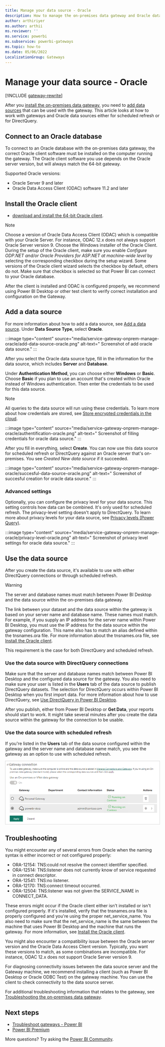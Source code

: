 ```yaml
---
title: Manage your data source - Oracle
description: How to manage the on-premises data gateway and Oracle data sources that belong to that gateway.
author: arthiriyer
ms.author: arthii
ms.reviewer: ''
ms.service: powerbi
ms.subservice: powerbi-gateways
ms.topic: how-to
ms.date: 05/06/2022
LocalizationGroup: Gateways
---
```


# Manage your data source - Oracle

[!INCLUDE [gateway-rewrite](../includes/gateway-rewrite.md)]

After you [install the on-premises data gateway](/data-integration/gateway/service-gateway-install), you need to [add data sources](service-gateway-data-sources.md#add-a-data-source) that can be used with the gateway. This article looks at how to work with gateways and Oracle data sources either for scheduled refresh or for DirectQuery.

## Connect to an Oracle database
To connect to an Oracle database with the on-premises data gateway, the correct Oracle client software must be installed on the computer running the gateway. The Oracle client software you use depends on the Oracle server version, but will always match the 64-bit gateway.

Supported Oracle versions: 
- Oracle Server 9 and later
- Oracle Data Access Client (ODAC) software 11.2 and later

## Install the Oracle client
- [download and install the 64-bit Oracle client](https://www.oracle.com/database/technologies/odac-downloads.html).

> [!NOTE]
> Choose a version of Oracle Data Access Client (ODAC) which is compatible with your Oracle Server. For instance, ODAC 12.x does not always support Oracle Server version 9.
> Choose the Windows installer of the Oracle Client.
> During the setup of the Oracle client, make sure you enable *Configure ODP.NET and/or Oracle Providers for ASP.NET at machine-wide level* by selecting the corresponding checkbox during the setup wizard. Some versions of the Oracle client wizard selects the checkbox by default, others do not. Make sure that checkbox is selected so that Power BI can connect to your Oracle database.

After the client is installed and ODAC is configured properly, we recommend using Power BI Desktop or other test client to verify correct installation and configuration on the Gateway.

## Add a data source

For more information about how to add a data source, see [Add a data source](service-gateway-data-sources.md#add-a-data-source). Under **Data Source Type**, select **Oracle**.

:::image type="content" source="media/service-gateway-onprem-manage-oracle/add-data-source-oracle.png" alt-text=" Screenshot of add oracle data source." :::

After you select the Oracle data source type, fill in the information for the data source, which includes **Server** and **Database**. 

Under **Authentication Method**, you can choose either **Windows** or **Basic**. Choose **Basic** if you plan to use an account that's created within Oracle instead of Windows authentication. Then enter the credentials to be used for this data source.

> [!NOTE]
> All queries to the data source will run using these credentials. To learn more about how credentials are stored, see [Store encrypted credentials in the cloud](service-gateway-data-sources.md#store-encrypted-credentials-in-the-cloud).

:::image type="content" source="media/service-gateway-onprem-manage-oracle/authentification-oracle.png" alt-text=" Screenshot of filling credentials for oracle data source." :::

After you fill in everything, select **Create**. You can now use this data source for scheduled refresh or DirectQuery against an Oracle server that's on-premises. You see *Created New data source* if it succeeded.

:::image type="content" source="media/service-gateway-onprem-manage-oracle/succesful-data-source-oracle.png" alt-text=" Screenshot of succesful creation for oracle data source." :::

### Advanced settings

Optionally, you can configure the privacy level for your data source. This setting controls how data can be combined. It's only used for scheduled refresh. The privacy-level setting doesn't apply to DirectQuery. To learn more about privacy levels for your data source, see [Privacy levels (Power Query)](https://support.office.com/article/Privacy-levels-Power-Query-CC3EDE4D-359E-4B28-BC72-9BEE7900B540).

:::image type="content" source="media/service-gateway-onprem-manage-oracle/privacy-level-oracle.png" alt-text=" Screenshot of privacy level settings for oracle data source." :::

## Use the data source

After you create the data source, it's available to use with either DirectQuery connections or through scheduled refresh.

> [!WARNING]
> The server and database names must match between Power BI Desktop and the data source within the on-premises data gateway.

The link between your dataset and the data source within the gateway is based on your server name and database name. These names must match. For example, if you supply an IP address for the server name within Power BI Desktop, you must use the IP address for the data source within the gateway configuration. This name also has to match an alias defined within the tnsnames.ora file. For more information about the tnsnames.ora file, see [Install the Oracle client](#install-the-oracle-client).

This requirement is the case for both DirectQuery and scheduled refresh.

### Use the data source with DirectQuery connections

Make sure that the server and database names match between Power BI Desktop and the configured data source for the gateway. You also need to make sure your user is listed in the **Users** tab of the data source to publish DirectQuery datasets. The selection for DirectQuery occurs within Power BI Desktop when you first import data. For more information about how to use DirectQuery, see [Use DirectQuery in Power BI Desktop](desktop-use-directquery.md).

After you publish, either from Power BI Desktop or **Get Data**, your reports should start to work. It might take several minutes after you create the data source within the gateway for the connection to be usable.

### Use the data source with scheduled refresh

If you're listed in the **Users** tab of the data source configured within the gateway and the server name and database name match, you see the gateway as an option to use with scheduled refresh.

![Displaying the users](media/service-gateway-onprem-manage-oracle/powerbi-gateway-enterprise-schedule-refresh.png)

## Troubleshooting

You might encounter any of several errors from Oracle when the naming syntax is either incorrect or not configured properly:

* ORA-12154: TNS:could not resolve the connect identifier specified.
* ORA-12514: TNS:listener does not currently know of service requested in connect descriptor.
* ORA-12541: TNS:no listener.
* ORA-12170: TNS:connect timeout occurred.
* ORA-12504: TNS:listener was not given the SERVICE_NAME in CONNECT_DATA.

These errors might occur if the Oracle client either isn't installed or isn't configured properly. If it's installed, verify that the tnsnames.ora file is properly configured and you're using the proper net_service_name. You also need to make sure that the net_service_name is the same between the machine that uses Power BI Desktop and the machine that runs the gateway. For more information, see [Install the Oracle client](#install-the-oracle-client).

You might also encounter a compatibility issue between the Oracle server version and the Oracle Data Access Client version. Typically, you want these versions to match, as some combinations are incompatible. For instance, ODAC 12.x does not support Oracle Server version 9.

For diagnosing connectivity issues between the data source server and the Gateway machine, we recommend installing a client (such as Power BI Desktop or Oracle ODBC Test) on the gateway machine. You can use the client to check connectivity to the data source server.

For additional troubleshooting information that relates to the gateway, see [Troubleshooting the on-premises data gateway](/data-integration/gateway/service-gateway-tshoot).

## Next steps

* [Troubleshoot gateways - Power BI](service-gateway-onprem-tshoot.md)
* [Power BI Premium](../enterprise/service-premium-what-is.md)

More questions? Try asking the [Power BI Community](https://community.powerbi.com/).
